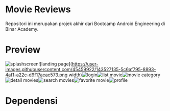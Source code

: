 # Movie Reviews
Repositori ini merupakan projek akhir dari Bootcamp Android Engineering di Binar Academy.
# Preview
![splashscreen](https://user-images.githubusercontent.com/45459922/143527105-207f7b06-5b9a-45fc-ac0b-c676a6cf8512.png)![landing page](https://user-images.githubusercontent.com/45459922/143527135-5c6af795-8893-4af1-a22c-d9f17acac573.png width)![login](https://user-images.githubusercontent.com/45459922/143527149-56bc4f33-e3a0-43e6-b966-ce9bb7bf63fa.png)![list movie](https://user-images.githubusercontent.com/45459922/143527159-6f492e32-36bf-4ba8-95e9-24bb7a82e3e1.png)![movie category](https://user-images.githubusercontent.com/45459922/143527186-49719dcc-ca52-4b9f-9069-6023f09463bf.png)![detail movies](https://user-images.githubusercontent.com/45459922/143527225-f3dda6fa-27eb-4abb-a56a-14f334e77979.png)![search movies](https://user-images.githubusercontent.com/45459922/143527271-a6151106-a83f-402f-b6ff-421c5a2712dc.png)![favorite movie](https://user-images.githubusercontent.com/45459922/143527287-f3c5a31b-f151-4723-a3f9-f1df045aca6f.png)![profile](https://user-images.githubusercontent.com/45459922/143527304-fb044939-7a2f-4cd8-859a-27d7daaf73ec.jpg)
# Dependensi
